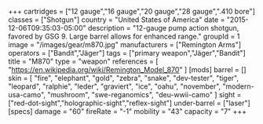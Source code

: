 +++
cartridges = ["12 gauge","16 gauge","20 gauge","28 gauge",".410 bore"]
classes = ["Shotgun"]
country = "United States of America"
date = "2015-12-06T09:35:03-05:00"
description = "12-gauge pump action shotgun, favored by GSG 9. Large barrel allows for enhanced range."
groupId = 1
image = "/images/gear/m870.jpg"
manufacturers = ["Remington Arms"]
operators = ["Bandit","Jäger"]
tags = ["primary weapon","Jäger","Bandit"]
title = "M870"
type = "weapon"
references = [
  "https://en.wikipedia.org/wiki/Remington_Model_870"
]
[mods]
  barrel = []
  skin = [
    "fire",
    "elephant",
    "gold",
    "zebra",
    "snake",
    "dev-tester",
    "tiger",
    "leopard",
    "ralphie",
    "leder",
    "graviert",
    "ice",
    "oahu",
    "november",
    "modern-usa-camo",
    "mushroom",
    "swe-reganomics",
    "deu-wwii-camo"
  ]
  sight = ["red-dot-sight","holographic-sight","reflex-sight"]
  under-barrel = ["laser"]
[specs]
  damage = "60"
  fireRate = "-1"
  mobility = "43"
  capacity = "7"
+++
